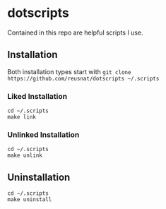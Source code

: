 # dotscripts
Contained in this repo are helpful scripts I use. 
## Installation
Both installation types start with `git clone https://github.com/reusnat/dotscripts ~/.scripts`
### Liked Installation
```
cd ~/.scripts
make link
```
### Unlinked Installation
```
cd ~/.scripts
make unlink
```
## Uninstallation
```
cd ~/.scripts
make uninstall
```
